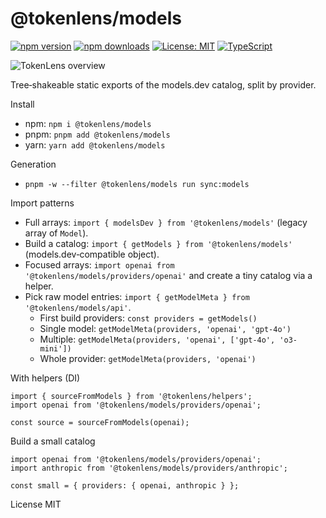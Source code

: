 @tokenlens/models
=================

[![npm version](https://img.shields.io/npm/v/%40tokenlens%2Fmodels.svg)](https://www.npmjs.com/package/@tokenlens/models)
[![npm downloads](https://img.shields.io/npm/dm/%40tokenlens%2Fmodels.svg)](https://www.npmjs.com/package/@tokenlens/models)
[![License: MIT](https://img.shields.io/badge/License-MIT-yellow.svg)](../../LICENSE)
[![TypeScript](https://img.shields.io/badge/TypeScript-5.x-blue.svg)](https://www.typescriptlang.org/)


![TokenLens overview](https://raw.githubusercontent.com/xn1cklas/tokenlens/HEAD/assets/tokenlens.png)

Tree‑shakeable static exports of the models.dev catalog, split by provider.


Install
- npm: `npm i @tokenlens/models`
- pnpm: `pnpm add @tokenlens/models`
- yarn: `yarn add @tokenlens/models`

Generation
- `pnpm -w --filter @tokenlens/models run sync:models`

Import patterns
- Full arrays: `import { modelsDev } from '@tokenlens/models'` (legacy array of `Model`).
- Build a catalog: `import { getModels } from '@tokenlens/models'` (models.dev‑compatible object).
- Focused arrays: `import openai from '@tokenlens/models/providers/openai'` and create a tiny catalog via a helper.
- Pick raw model entries: `import { getModelMeta } from '@tokenlens/models/api'`.
  - First build providers: `const providers = getModels()`
  - Single model: `getModelMeta(providers, 'openai', 'gpt-4o')`
  - Multiple: `getModelMeta(providers, 'openai', ['gpt-4o', 'o3-mini'])`
  - Whole provider: `getModelMeta(providers, 'openai')`

With helpers (DI)
```
import { sourceFromModels } from '@tokenlens/helpers';
import openai from '@tokenlens/models/providers/openai';

const source = sourceFromModels(openai);
```

Build a small catalog
```
import openai from '@tokenlens/models/providers/openai';
import anthropic from '@tokenlens/models/providers/anthropic';

const small = { providers: { openai, anthropic } };
```

License
MIT
